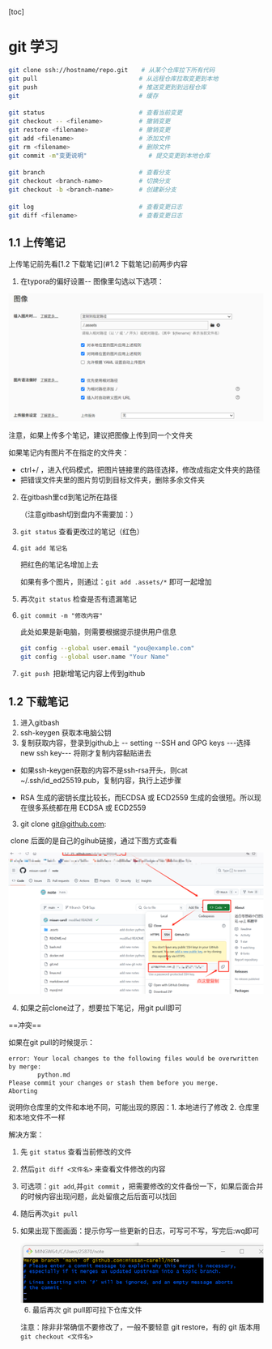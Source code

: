 [toc]

# git 学习

```bash
git clone ssh://hostname/repo.git　  # 从某个仓库拉下所有代码
git pull                            # 从远程仓库拉取变更到本地
git push                            # 推送变更到到远程仓库
git 								# 缓存

git status                          # 查看当前变更
git checkout -- <filename>          # 撤销变更
git restore <filename>			    # 撤销变更
git add <filename>                  # 添加文件
git rm <filename>                   # 删除文件
git commit -m"变更说明"                 # 提交变更到本地仓库

git branch                          # 查看分支
git checkout <branch-name>          # 切换分支
git checkout -b <branch-name>       # 创建新分支

git log                             # 查看变更日志
git diff <filename>                 # 查看变更日志
```

## 1.1 上传笔记

上传笔记前先看[1.2 下载笔记](#1.2 下载笔记)前两步内容

1. 在typora的偏好设置-- 图像里勾选以下选项：

<img src="./.assets/image-20250507204946132.png" alt="image-20250507204946132" style="zoom: 50%;" />

注意，如果上传多个笔记，建议把图像上传到同一个文件夹

如果笔记内有图片不在指定的文件夹：

- ctrl+/ ，进入代码模式，把图片链接里的路径选择，修改成指定文件夹的路径
- 把错误文件夹里的图片剪切到目标文件夹，删除多余文件夹

2. 在gitbash里cd到笔记所在路径

   （注意gitbash切到盘内不需要加：）

3. `git status` 查看更改过的笔记（红色）

4. `git add 笔记名 ` 

   把红色的笔记名增加上去

   如果有多个图片，则通过：`git add .assets/*` 即可一起增加

5. 再次`git status` 检查是否有遗漏笔记

6. `git commit -m "修改内容"`

   此处如果是新电脑，则需要根据提示提供用户信息

   ```bash
   git config --global user.email "you@example.com"
   git config --global user.name "Your Name"
   ```

7. `git push `把新增笔记内容上传到github



## 1.2 下载笔记

1. 进入gitbash
2. ssh-keygen 获取本电脑公钥
3. 复制获取内容，登录到github上 -- setting --SSH and GPG keys ---选择new ssh key--- 将刚才复制内容黏贴进去

- 如果ssh-keygen获取的内容不是ssh-rsa开头，则cat ~/.ssh/id_ed25519.pub，复制内容，执行上述步骤

- RSA 生成的密钥长度比较长，而ECDSA 或 ECD2559 生成的会很短。所以现在很多系统都在用 ECDSA 或 ECD2559 

3. git clone git@github.com:

​	clone 后面的是自己的gihub链接，通过下图方式查看

![image-20250506175942116](.assets/image-20250506175942116.png)

4. 如果之前clone过了，想要拉下笔记，用git pull即可

==冲突==

如果在git pull的时候提示：

```shell
error: Your local changes to the following files would be overwritten by merge:
        python.md
Please commit your changes or stash them before you merge.
Aborting
```

说明你仓库里的文件和本地不同，可能出现的原因：1. 本地进行了修改 2. 仓库里和本地文件不一样

解决方案：

1. 先 `git status` 查看当前修改的文件

2. 然后`git diff <文件名>` 来查看文件修改的内容

3. 可选项：`git add`,并`git commit` ，把需要修改的文件备份一下，如果后面合并的时候内容出现问题，此处留痕之后后面可以找回

4. 随后再次`git pull`

5. 如果出现下图画面：提示你写一些更新的日志，可写可不写，写完后:wq即可

   <img src="./.assets/image-20250515110305545.png" alt="image-20250515110305545" style="zoom: 67%;" />

   6. 最后再次 git pull即可拉下仓库文件

   注意：除非非常确信不要修改了，一般不要轻意 git restore，有的 git 版本用 `git checkout <文件名>`

